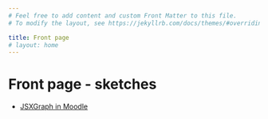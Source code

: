 ```yaml
---
# Feel free to add content and custom Front Matter to this file.
# To modify the layout, see https://jekyllrb.com/docs/themes/#overriding-theme-defaults

title: Front page
# layout: home
---
```


# Front page - sketches

+ [JSXGraph in Moodle](https://moodle.oulu.fi/question/type/stack/doc/doc.php/Authoring/JSXGraph.md)
